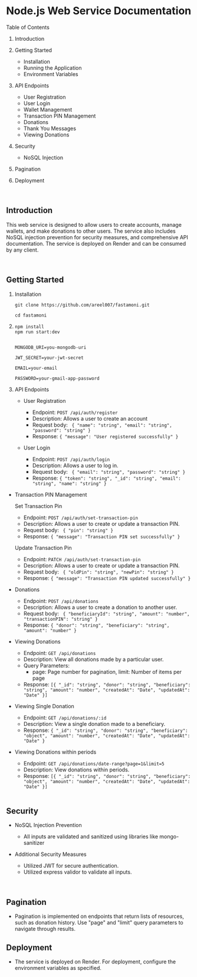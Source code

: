 # Node.js Web Service Documentation

Table of Contents

1. Introduction

2. Getting Started
    - Installation
    - Running the Application
    - Environment Variables

3. API Endpoints
   - User Registration
   - User Login
   - Wallet Management
   - Transaction PIN Management
   - Donations
   - Thank You Messages
   - Viewing Donations

4. Security
   - NoSQL Injection

5. Pagination

6. Deployment

<br />


## Introduction

This web service is designed to allow users to create accounts, manage wallets, and make donations to other users. 
The service also includes NoSQL injection prevention for security measures, and comprehensive API documentation. 
The service is deployed on Render and can be consumed by any client.

<br />

## Getting Started
1. Installation
   ```
   git clone https://github.com/areel007/fastamoni.git
   
   cd fastamoni
   ```

2. ```
   npm install
   npm run start:dev
   ```
   
      ```PORT=your-port
   
      MONGODB_URI=you-mongodb-uri
   
      JWT_SECRET=your-jwt-secret
   
      EMAIL=your-email
   
    PASSWORD=your-gmail-app-password
   ```
3. API Endpoints
   - User Registration
     
     - Endpoint: `POST /api/auth/register`
     - Description: Allows a user to create an account
     - Request body: `
       { "name": "string", "email": "string", "password": "string" }`
     - Response: `{ "message": "User registered successfully" }`

   - User Login
     
     - Endpoint: `POST /api/auth/login`
     - Description: Allows a user to log in.
     - Request body: `
       { "email": "string", "password": "string" }`
     - Response: `{ "token": "string", "_id": "string", "email": "string", "name": "string" }`
    
  - Transaction PIN Management

    Set Transaction Pin
     
     - Endpoint: `POST /api/auth/set-transaction-pin`
     - Description: Allows a user to create or update a transaction PIN.
     - Request body: `
       { "pin": "string" }`
     - Response: `{ "message": "Transaction PIN set successfully" }`
   
    Update Transaction Pin
     
     - Endpoint: `PATCH /api/auth/set-transaction-pin`
     - Description: Allows a user to create or update a transaction PIN.
     - Request body: `
       { "oldPin": "string", "newPin": "string" }`
     - Response: `{ "message": "Transaction PIN updated successfully" }`
   
   - Donations
     
     - Endpoint: `POST /api/donations`
     - Description: Allows a user to create a donation to another user.
     - Request body: `
       { "beneficiaryId": "string", "amount": "number", "transactionPIN": "string" }`
     - Response: `{ "donor": "string", "beneficiary": "string", "amount": "number" }`
    
  - Viewing Donations
     
     - Endpoint: `GET /api/donations`
     - Description: View all donations made by a particular user.
     - Query Parameters:
       - page: Page number for pagination, limit: Number of items per page
     - Response: `[{ "_id": "string", "donor": "string", "beneficiary": "string", "amount": "number", "createdAt": "Date", "updatedAt": "Date" }]`
   
  - Viewing Single Donation

    - Endpoint: `GET /api/donations/:id`
     - Description: View a single donation made to a beneficiary.
     - Response: `{ "_id": "string", "donor": "string", "beneficiary": "object", "amount": "number", "createdAt": "Date", "updatedAt": "Date" }`

- Viewing Donations within periods

    - Endpoint: `GET /api/donations/date-range?page=1&limit=5`
     - Description: View donations within periods.
     - Response: `[{ "_id": "string", "donor": "string", "beneficiary": "object", "amount": "number", "createdAt": "Date", "updatedAt": "Date" }]`
   
  <br />

## Security
  - NoSQL Injection Prevention
    - All inputs are validated and sanitized using libraries like mongo-sanitizer
   
  - Additional Security Measures
    - Utilized JWT for secure authentication.
    - Utilized express validor to validate all inputs.

<br />

## Pagination
  - Pagination is implemented on endpoints that return lists of resources, such as donation history. Use "page" and "limit" query parameters to navigate through results.

## Deployment
  - The service is deployed on Render. For deployment, configure the environment variables as specified.

